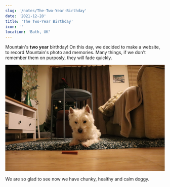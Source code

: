 ```yaml
---
slug: '/notes/The-Two-Year-Birthday'
date: '2021-12-28'
title: 'The Two-Year Birthday'
icon: ''
location: 'Bath, UK'
---
```


Mountain's **two year** birthday! On this day, we decided to make a website, to record Mountain's photo and memories. Many things, if we don't remember them on purposly, they will fade quickly.

![Westie](./figure1.jpeg)

We are so glad to see now we have chunky, healthy and calm doggy.